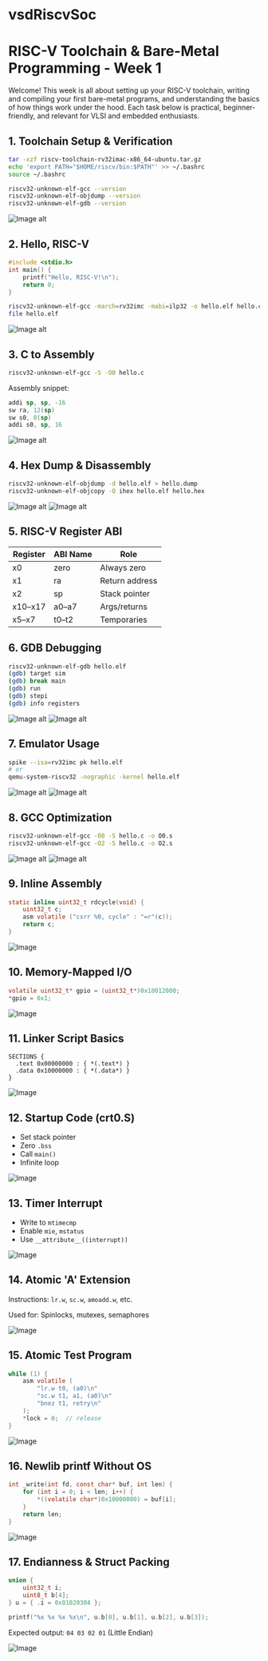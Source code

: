 # vsdRiscvSoc

# RISC-V Toolchain & Bare-Metal Programming - Week 1

Welcome! This week is all about setting up your RISC-V toolchain, writing and compiling your first bare-metal programs, and understanding the basics of how things work under the hood. Each task below is practical, beginner-friendly, and relevant for VLSI and embedded enthusiasts. 

## 1. Toolchain Setup & Verification

```bash
tar -xzf riscv-toolchain-rv32imac-x86_64-ubuntu.tar.gz
echo 'export PATH="$HOME/riscv/bin:$PATH"' >> ~/.bashrc
source ~/.bashrc

riscv32-unknown-elf-gcc --version
riscv32-unknown-elf-objdump --version
riscv32-unknown-elf-gdb --version
```

![Image alt](https://github.com/Aryan2632/vsdRiscvSoc/blob/a332855ba537f0872d583cadbea23018801c4264/Images/image8.jpg)

## 2. Hello, RISC-V

```c
#include <stdio.h>
int main() {
    printf("Hello, RISC-V!\n");
    return 0;
}
```

```bash
riscv32-unknown-elf-gcc -march=rv32imc -mabi=ilp32 -o hello.elf hello.c
file hello.elf
```

![Image alt](https://github.com/Aryan2632/vsdRiscvSoc/blob/5baa72d367e8fc7867f5467adcdee7b1ad266105/Images/image4.jpg)

## 3. C to Assembly

```bash
riscv32-unknown-elf-gcc -S -O0 hello.c
```

Assembly snippet:
```asm
addi sp, sp, -16
sw ra, 12(sp)
sw s0, 8(sp)
addi s0, sp, 16
```

![Image alt](https://github.com/Aryan2632/vsdRiscvSoc/blob/9d9a8c075dc31eea662c7c5551f0f8b703bbc285/Images/image1.jpg)

## 4. Hex Dump & Disassembly

```bash
riscv32-unknown-elf-objdump -d hello.elf > hello.dump
riscv32-unknown-elf-objcopy -O ihex hello.elf hello.hex
```

![Image alt](https://github.com/Aryan2632/vsdRiscvSoc/blob/c6af0f14ead338576c6221b1c82d050fcb592529/Images/image15.jpg)
![Image alt](https://github.com/Aryan2632/vsdRiscvSoc/blob/99fcf5c388519d1cb732421ba4c60732d24f744f/Images/image6.jpg)

## 5. RISC-V Register ABI

| Register | ABI Name | Role          |
|----------|----------|---------------|
| x0       | zero     | Always zero   |
| x1       | ra       | Return address|
| x2       | sp       | Stack pointer |
| x10–x17  | a0–a7    | Args/returns  |
| x5–x7    | t0–t2    | Temporaries   |


## 6. GDB Debugging

```bash
riscv32-unknown-elf-gdb hello.elf
(gdb) target sim
(gdb) break main
(gdb) run
(gdb) stepi
(gdb) info registers
```

![Image alt](https://github.com/Aryan2632/vsdRiscvSoc/blob/199a879e3eb6d3e3d8991512933d697215d5fc36/Images/image7.jpg)
![Image alt](https://github.com/Aryan2632/vsdRiscvSoc/blob/33b3805b937af46ea16c35285f197fe8a41263d6/Images/image11.jpg)

## 7. Emulator Usage

```bash
spike --isa=rv32imc pk hello.elf
# or
qemu-system-riscv32 -nographic -kernel hello.elf
```

![Image alt](https://github.com/Aryan2632/vsdRiscvSoc/blob/a8a0ac0c7ac799dff3afacfabe9ca60891858c24/Images/image12.jpg)
![Image alt](https://github.com/Aryan2632/vsdRiscvSoc/blob/2d00752c97879654a73629e5f12ec8250785c7f6/Images/image2.jpg)

## 8. GCC Optimization

```bash
riscv32-unknown-elf-gcc -O0 -S hello.c -o O0.s
riscv32-unknown-elf-gcc -O2 -S hello.c -o O2.s
```

![Image alt](https://github.com/Aryan2632/vsdRiscvSoc/blob/6f7843e2d06636da896d75b2eb5833aaff92f7d1/Images/image5.jpg)
![Image alt]()

## 9. Inline Assembly

```c
static inline uint32_t rdcycle(void) {
    uint32_t c;
    asm volatile ("csrr %0, cycle" : "=r"(c));
    return c;
}
```

![Image](assets/image17.jpg)

## 10. Memory-Mapped I/O

```c
volatile uint32_t* gpio = (uint32_t*)0x10012000;
*gpio = 0x1;
```

![Image](assets/image18.jpg)

## 11. Linker Script Basics

```ld
SECTIONS {
  .text 0x00000000 : { *(.text*) }
  .data 0x10000000 : { *(.data*) }
}
```

![Image](assets/image19.png)

## 12. Startup Code (crt0.S)

- Set stack pointer
- Zero `.bss`
- Call `main()`
- Infinite loop

![Image](assets/image2.jpg)

## 13. Timer Interrupt

- Write to `mtimecmp`
- Enable `mie`, `mstatus`
- Use `__attribute__((interrupt))`

![Image](assets/image20.png)

## 14. Atomic 'A' Extension

Instructions: `lr.w`, `sc.w`, `amoadd.w`, etc.

Used for: Spinlocks, mutexes, semaphores

![Image](assets/image3.png)

## 15. Atomic Test Program

```c
while (1) {
    asm volatile (
        "lr.w t0, (a0)\n"
        "sc.w t1, a1, (a0)\n"
        "bnez t1, retry\n"
    );
    *lock = 0;  // release
}
```

![Image](assets/image4.jpg)

## 16. Newlib printf Without OS

```c
int _write(int fd, const char* buf, int len) {
    for (int i = 0; i < len; i++) {
        *((volatile char*)0x10000000) = buf[i];
    }
    return len;
}
```

![Image](assets/image5.jpg)

## 17. Endianness & Struct Packing

```c
union {
    uint32_t i;
    uint8_t b[4];
} u = { .i = 0x01020304 };

printf("%x %x %x %x\n", u.b[0], u.b[1], u.b[2], u.b[3]);
```
Expected output: `04 03 02 01` (Little Endian)

![Image](assets/image6.jpg)

